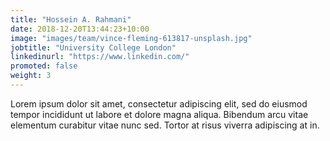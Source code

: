 ```yaml
---
title: "Hossein A. Rahmani"
date: 2018-12-20T13:44:23+10:00
image: "images/team/vince-fleming-613817-unsplash.jpg"
jobtitle: "University College London"
linkedinurl: "https://www.linkedin.com/"
promoted: false
weight: 3
---
```


Lorem ipsum dolor sit amet, consectetur adipiscing elit, sed do eiusmod tempor incididunt ut labore et dolore magna aliqua. Bibendum arcu vitae elementum curabitur vitae nunc sed. Tortor at risus viverra adipiscing at in.
